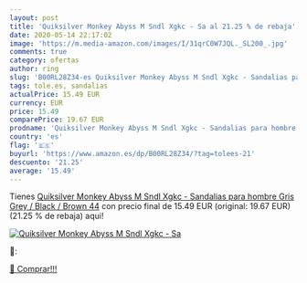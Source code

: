 ```yaml
---
layout: post
title: 'Quiksilver Monkey Abyss M Sndl Xgkc - Sa al 21.25 % de rebaja'
date: 2020-05-14 22:17:02
image: 'https://m.media-amazon.com/images/I/31qrC0W7JQL._SL200_.jpg'
comments: true
category: ofertas
author: ring
slug: 'B00RL28Z34-es Quiksilver Monkey Abyss M Sndl Xgkc - Sandalias para...'
tags: tole.es, sandalias
actualPrice: 15.49 EUR
currency: EUR
price: 15.49
comparePrice: 19.67 EUR
prodname: 'Quiksilver Monkey Abyss M Sndl Xgkc - Sandalias para hombre  Gris  Grey /         Black /         Brown   44'
country: 'es'
flag: '🇪🇸'
buyurl: 'https://www.amazon.es/dp/B00RL28Z34/?tag=tolees-21'
descuento: '21.25'
average: '15.49'
---
```


Tienes [Quiksilver Monkey Abyss M Sndl Xgkc - Sandalias para hombre  Gris  Grey /         Black /         Brown   44](https://www.amazon.es/dp/B00RL28Z34/?tag=tolees-21) con precio final de  15.49 EUR (original: 19.67 EUR) (21.25 %  de rebaja) aqui!

[![Quiksilver Monkey Abyss M Sndl Xgkc - Sa](https://m.media-amazon.com/images/I/31qrC0W7JQL._SL200_.jpg)](https://www.amazon.es/dp/B00RL28Z34/?tag=tolees-21)

🔎:


[🛒 Comprar!!!](https://www.amazon.es/dp/B00RL28Z34/?tag=tolees-21)
